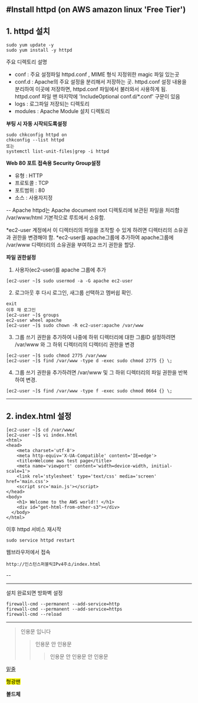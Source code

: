 #Install httpd (on AWS amazon linux 'Free Tier')
---
## 1. httpd 설치
```
sudo yum update -y
sudo yum install -y httpd
```

주요 디렉토리 설명
* conf : 주요 설정파일 httpd.conf ,  MIME 형식 지정위한 magic 파일 있는곳
* conf.d : Apache의 주요 설정을 분리해서 저장하는 곳. httpd.conf 설정 내용을 분리하여 이곳에 저장하면, httpd.conf 파일에서 불러와서 사용하게 됨. httpd.conf 파일 맨 마지막에 'IncludeOptional conf.d/*.conf' 구문이 있음
* logs : 로그파일 저장되는 디렉토리
* modules : Apache Module 설치 디렉토리


**부팅 시 자동 시작되도록설정**
```
sudo chkconfig httpd on
chkconfig --list httpd 
또는
systemctl list-unit-files|grep -i httpd
```

**Web 80 포트 접속용 Security Group설정**
* 유형 : HTTP
* 프로토콜 : TCP
* 포트범위 : 80
* 소스 : 사용자지정

-- Apache httpd는 Apache document root 디렉토리에 보관된 파일을 처리함
/var/www/html
기본적으로 루트에서 소유함.


*ec2-user 계정에서 이 디렉터리의 파일을 조작할 수 있게 하려면 디렉터리의 소유권과 권한을 변경해야 함.
*ec2-user를 apache그룹에 추가하여 apache그룹에 /var/www 디렉터리의 소유권을 부여하고 쓰기 권한을 할당.


**파일 권한설정**
1) 사용자(ec2-user)를 apache 그룹에 추가
```
[ec2-user ~]$ sudo usermod -a -G apache ec2-user
```
2) 로그아웃 후 다시 로그인,  새그룹 선택하고 멤버쉽 확인.
```
exit
이후 재 로그인
[ec2-user ~]$ groups
ec2-user wheel apache
[ec2-user ~]$ sudo chown -R ec2-user:apache /var/www
```
3) 그룹 쓰기 권한을 추가하여 나중에 하위 디렉터리에 대한 그룹ID 설정하려면 /var/www 와 그 하위 디렉터리의 디렉터리 권한을 변경
```
[ec2-user ~]$ sudo chmod 2775 /var/www
[ec2-user ~]$ find /var/www -type d -exec sudo chmod 2775 {} \;
```
4) 그룹 쓰기 권한을 추가하려면 /var/www 및 그 하위 디렉터리의 파일 권한을 반복하여 변경.
```
[ec2-user ~]$ find /var/www -type f -exec sudo chmod 0664 {} \;
```
---
## 2. index.html 설정
```
[ec2-user ~]$ cd /var/www/
[ec2-user ~]$ vi index.html
<html>
<head>
    <meta charset='utf-8'>
    <meta http-equiv='X-UA-Compatible' content='IE=edge'>
    <title>Welcome aws test page</title>
    <meta name='viewport' content='width=device-width, initial-scale=1'>
    <link rel='stylesheet' type='text/css' media='screen' href='main.css'>
    <script src='main.js'></script>
</head>
<body>
    <h1> Welcome to the AWS world!! </h1>
    <div id="get-html-from-other-s3"></div>
  </body>
</html>
```

이후 httpd 서비스 재시작
```
sudo service httpd restart
```

웹브라우저에서 접속
```
http://인스턴스퍼블릭IPv4주소/index.html
```

--






---

설치 완료되면 방화벽 설정
```
firewall-cmd --permanent --add-service=http
firewall-cmd --permanent --add-service=https
firewall-cmd --reload
```
---

> 인용문 입니다
>> 인용문 안 인용문
>>> 인용문 안 인용문 안 인용문

<u> 밑줄 </u>

<mark>형광팬</mark>

**볼드체**
